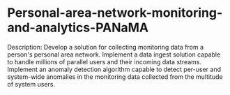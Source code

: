 # Personal-area-network-monitoring-and-analytics-PANaMA
Description: Develop a solution for collecting monitoring data from a person's personal area network. Implement a data ingest solution capable to handle millions of parallel users and their incoming data streams. Implement an anomaly detection algorithm capable to detect per-user and system-wide anomalies in the monitoring data collected from the multitude of system users. 
